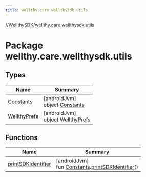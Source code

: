 ```yaml
---
title: wellthy.care.wellthysdk.utils
---
```

//[WellthySDK](../../index.html)/[wellthy.care.wellthysdk.utils](index.html)



# Package wellthy.care.wellthysdk.utils



## Types


| Name | Summary |
|---|---|
| [Constants](-constants/index.html) | [androidJvm]<br>object [Constants](-constants/index.html) |
| [WellthyPrefs](-wellthy-prefs/index.html) | [androidJvm]<br>object [WellthyPrefs](-wellthy-prefs/index.html) |


## Functions


| Name | Summary |
|---|---|
| [printSDKIdentifier](print-s-d-k-identifier.html) | [androidJvm]<br>fun [Constants](-constants/index.html).[printSDKIdentifier](print-s-d-k-identifier.html)() |

